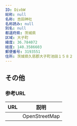 ```yaml
---
ID: DivbW
総称: null
名称: 吉田神社
名称読み: null
別名: null
都道府県: 茨城県
区域: 大子町
緯度: 36.784072
経度: 140.3586603
郵便番号: 3193551
住所: 茨城県久慈郡大子町池田１５８２
---
```


## その他

### 参考URL

| URL | 説明          |
| --- | ------------- |
|     | OpenStreetMap |
